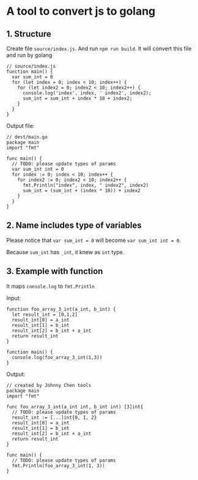 # A tool to convert js to golang

## 1. Structure

Create file `source/index.js`. And run `npm run build`. It will convert this file and run by golang

```
// source/index.js
function main() {
  var sum_int = 0
  for (let index = 0; index < 10; index++) {
    for (let index2 = 0; index2 < 10; index2++) {
      console.log('index', index, ' index2', index2);
      sum_int = sum_int + index * 10 + index2;
    }
  }
}
```

Output file:
```
// dest/main.go
package main
import "fmt"

func main() {
  // TODO: please update types of params
  var sum_int int = 0
  for index := 0; index < 10; index++ {
    for index2 := 0; index2 < 10; index2++ {
      fmt.Println("index", index, " index2", index2)
      sum_int = (sum_int + (index * 10)) + index2
    }
  }
}
```

## 2. Name includes type of variables

Please notice that `var sum_int = 0` will become `var sum_int int = 0`.

Because `sum_int` has `_int`, it knew as `int` type.

## 3. Example with function

It maps `console.log` to `fmt.Println`

Input:

```
function foo_array_3_int(a_int, b_int) {
  let result_int = [0,1,2]
  result_int[0] = a_int
  result_int[1] = b_int
  result_int[2] = b_int + a_int
  return result_int
}

function main() {
  console.log(foo_array_3_int(1,3))
}
```

Output:

```
// created by Johnny Chen tools
package main
import "fmt"

func foo_array_3_int(a_int int, b_int int) [3]int{
  // TODO: please update types of params
  result_int := [...]int{0, 1, 2}
  result_int[0] = a_int
  result_int[1] = b_int
  result_int[2] = b_int + a_int
  return result_int
}

func main() {
  // TODO: please update types of params
  fmt.Println(foo_array_3_int(1, 3))
}
```